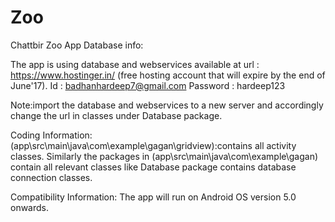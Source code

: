 # Zoo
Chattbir Zoo App
Database info:

The app is using database and webservices available at url : https://www.hostinger.in/ (free hosting account that will expire by the end of June'17).
Id : badhanhardeep7@gmail.com 
Password : hardeep123

Note:import the database and webservices to a new server and accordingly change the url in classes under Database package.

Coding Information: 
(app\src\main\java\com\example\gagan\gridview):contains all activity classes.
Similarly the packages in (app\src\main\java\com\example\gagan\) contain all relevant classes like Database package contains database connection classes.

Compatibility Information:
The app will run on Android OS version 5.0 onwards.
